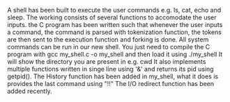 A shell has been built to execute the user commands e.g. ls, cat, echo and sleep.
The working consists of several functions to accomodate the user inputs.
the C program has been written such that whenever the user inputs a command, the command is parsed with tokenization function, the tokens are then sent to the execution function and forking is done.
All system commands can be run in our new shell.
You just need to compile the C program with gcc my_shell.c -o my_shell and then load it using ./my_shell
It will show the directory you are present in e.g. cwd
It also implements multiple functions written in singe line using '&'
and returns its pid using getpid().
The History function has been added in my_shell, what it does is provides the last command using "!!"
The I/O redirect function has been added recently. 

